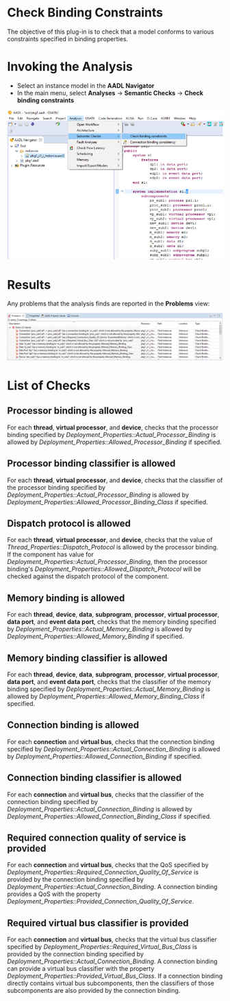 <!--
Copyright (c) 2004-2023 Carnegie Mellon University and others. (see Contributors file). 
All Rights Reserved.

NO WARRANTY. ALL MATERIAL IS FURNISHED ON AN "AS-IS" BASIS. CARNEGIE MELLON UNIVERSITY MAKES NO WARRANTIES OF ANY
KIND, EITHER EXPRESSED OR IMPLIED, AS TO ANY MATTER INCLUDING, BUT NOT LIMITED TO, WARRANTY OF FITNESS FOR PURPOSE
OR MERCHANTABILITY, EXCLUSIVITY, OR RESULTS OBTAINED FROM USE OF THE MATERIAL. CARNEGIE MELLON UNIVERSITY DOES NOT
MAKE ANY WARRANTY OF ANY KIND WITH RESPECT TO FREEDOM FROM PATENT, TRADEMARK, OR COPYRIGHT INFRINGEMENT.

This program and the accompanying materials are made available under the terms of the Eclipse Public License 2.0
which is available at https://www.eclipse.org/legal/epl-2.0/
SPDX-License-Identifier: EPL-2.0

Created, in part, with funding and support from the United States Government. (see Acknowledgments file).

This program includes and/or can make use of certain third party source code, object code, documentation and other
files ("Third Party Software"). The Third Party Software that is used by this program is dependent upon your system
configuration. By using this program, You agree to comply with any and all relevant Third Party Software terms and
conditions contained in any such Third Party Software or separate license file distributed with such Third Party
Software. The parties who own the Third Party Software ("Third Party Licensors") are intended third party benefici-
aries to this license with respect to the terms applicable to their Third Party Software. Third Party Software li-
censes only apply to the Third Party Software and not any other portion of this program or this program as a whole.
-->
# Check Binding Constraints
The objective of this plug-in is to check that a model conforms to various constraints specified in binding properties.

# Invoking the Analysis
 * Select an instance model in the **AADL Navigator**
 * In the main menu, select **Analyses** -> **Semantic Checks** -> **Check binding constraints**

![Main Menu Action](images/MainMenuAction.png)

# Results
Any problems that the analysis finds are reported in the **Problems** view:

![Results](images/AnalysisResults.png)

# List of Checks

## Processor binding is allowed
For each **thread**, **virtual processor**, and **device**, checks that the processor binding specified by
*Deployment_Properties::Actual_Processor_Binding* is allowed by *Deployment_Properties::Allowed_Processor_Binding* if
specified.

## Processor binding classifier is allowed
For each **thread**, **virtual processor**, and **device**, checks that the classifier of the processor binding
specified by *Deployment_Properties::Actual_Processor_Binding* is allowed by
*Deployment_Properties::Allowed_Processor_Binding_Class* if specified.

## Dispatch protocol is allowed
For each **thread**, **virtual processor**, and **device**, checks that the value of
*Thread_Properties::Dispatch_Protocol* is allowed by the processor binding. If the component has value for
*Deployment_Properties::Actual_Processor_Binding*, then the processor binding's
*Deployment_Properties::Allowed_Dispatch_Protocol* will be checked against the dispatch protocol of the component.

## Memory binding is allowed
For each **thread**, **device**, **data**, **subprogram**, **processor**, **virtual processor**, **data port**, and
**event data port**, checks that the memory binding specified by *Deployment_Properties::Actual_Memory_Binding* is
allowed by *Deployment_Properties::Allowed_Memory_Binding* if specified.

## Memory binding classifier is allowed
For each **thread**, **device**, **data**, **subprogram**, **processor**, **virtual processor**, **data port**, and
**event data port**, checks that the classifier of the memory binding specified by
*Deployment_Properties::Actual_Memory_Binding* is allowed by *Deployment_Properties::Allowed_Memory_Binding_Class* if
specified.

## Connection binding is allowed
For each **connection** and **virtual bus**, checks that the connection binding specified by
*Deployment_Properties::Actual_Connection_Binding* is allowed by *Deployment_Properties::Allowed_Connection_Binding* if
specified.

## Connection binding classifier is allowed
For each **connection** and **virtual bus**, checks that the classifier of the connection binding specified by
*Deployment_Properties::Actual_Connection_Binding* is allowed by
*Deployment_Properties::Allowed_Connection_Binding_Class* if specified.

## Required connection quality of service is provided
For each **connection** and **virtual bus**, checks that the QoS specified by
*Deployment_Properties::Required_Connection_Quality_Of_Service* is provided by the connection binding specified by
*Deployment_Properties::Actual_Connection_Binding*. A connection binding provides a QoS with the property
*Deployment_Properties::Provided_Connection_Quality_Of_Service*.

## Required virtual bus classifier is provided
For each **connection** and **virtual bus**, checks that the virtual bus classifier specified by
*Deployment_Properties::Required_Virtual_Bus_Class* is provided by the connection binding specified by
*Deployment_Properties::Actual_Connection_Binding*. A connection binding can provide a virtual bus classifier with the
property *Deployment_Properties::Provided_Virtual_Bus_Class*. If a connection binding directly contains virtual bus
subcomponents, then the classifiers of those subcomponents are also provided by the connection binding.